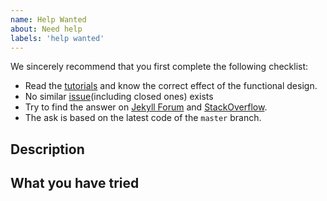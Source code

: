 ```yaml
---
name: Help Wanted
about: Need help
labels: 'help wanted'
---
```


We sincerely recommend that you first complete the following checklist:

- Read the [tutorials](https://cotes2020.github.io/chirpy-demo/categories/tutorial/) and know the correct effect of the functional design.
- No similar [issue](https://github.com/cotes2020/jekyll-theme-chirpy/issues?q=is%3Aissue)(including closed ones) exists
- Try to find the answer on [Jekyll Forum](https://talk.jekyllrb.com/) and [StackOverflow](https://stackoverflow.com/questions/tagged/jekyll).
- The ask is based on the latest code of the `master` branch.

## Description

<!-- Please describe your need in detail. -->

## What you have tried

<!-- 
  Describe the steps you went through, such as the configuration process. 

  If needed, please attach output logs, screenshots, etc. to describe your issue.
-->
